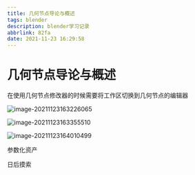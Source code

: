 ```yaml
---
title: 几何节点导论与概述
tags: blender
description: blender学习记录
abbrlink: 82fa
date: 2021-11-23 16:29:58
---
```


# 几何节点导论与概述

在使用几何节点修改器的时候需要将工作区切换到几何节点的编辑器

![image-20211123163226065](https://cdn.jsdelivr.net/gh/lafew/picgo_xyz@main//img/image-20211123163226065.png)

![image-20211123163355510](https://cdn.jsdelivr.net/gh/lafew/picgo_xyz@main//img/image-20211123163355510.png)

![image-20211123164010499](https://cdn.jsdelivr.net/gh/lafew/picgo_xyz@main//img/image-20211123164010499.png)

参数化资产

日后摸索
